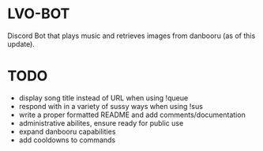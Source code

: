 # LVO-BOT
Discord Bot that plays music and retrieves images from danbooru (as of this update).


# TODO
- display song title instead of URL when using !queue
- respond with in a variety of sussy ways when using !sus
- write a proper formatted README and add comments/documentation
- administrative abilites, ensure ready for public use
- expand danbooru capabilities
- add cooldowns to commands